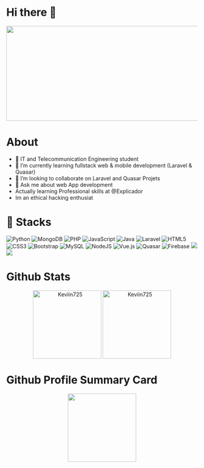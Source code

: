 ### <h1><b>Hi there 👋</b></h1>

<p align="center">
  <img src="https://user-images.githubusercontent.com/72518473/176572141-0cea8ddc-feaf-4563-aa63-7028a6759ce6.png" width="1000px" height="250px" marign="0 auto">
</p>

### <h1><b>About</b></h1>

- 🔭 IT and Telecommunication Engineering student
- 🌱 I’m currently learning fullstack web & mobile development (Laravel & Quasar)
- 👯 I’m looking to collaborate on Laravel and Quasar Projets
- 💬 Ask me about web App development 
- Actually learning Professional skills at @Explicador
- Im an ethical hacking enthusiat

### <h1><b>🚀 Stacks</b></h1>

![Python](https://img.shields.io/badge/python-3670A0?style=for-the-badge&logo=python&logoColor=ffdd54)
![MongoDB](https://img.shields.io/badge/MongoDB-%234ea94b.svg?style=for-the-badge&logo=mongodb&logoColor=white)
![PHP](https://img.shields.io/badge/php-%23777BB4.svg?style=for-the-badge&logo=php&logoColor=white)
![JavaScript](https://img.shields.io/badge/javascript-%23323330.svg?style=for-the-badge&logo=javascript&logoColor=%23F7DF1E)
![Java](https://img.shields.io/badge/java-%23ED8B00.svg?style=for-the-badge&logo=java&logoColor=white)
![Laravel](https://img.shields.io/badge/laravel-%23FF2D20.svg?style=for-the-badge&logo=laravel&logoColor=white)
![HTML5](https://img.shields.io/badge/html5-%23E34F26.svg?style=for-the-badge&logo=html5&logoColor=white)
![CSS3](https://img.shields.io/badge/css3-%231572B6.svg?style=for-the-badge&logo=css3&logoColor=white)
![Bootstrap](https://img.shields.io/badge/bootstrap-%23563D7C.svg?style=for-the-badge&logo=bootstrap&logoColor=white)
![MySQL](https://img.shields.io/badge/mysql-%2300f.svg?style=for-the-badge&logo=mysql&logoColor=white)
![NodeJS](https://img.shields.io/badge/node.js-6DA55F?style=for-the-badge&logo=node.js&logoColor=white)
![Vue.js](https://img.shields.io/badge/vuejs-%2335495e.svg?style=for-the-badge&logo=vuedotjs&logoColor=%234FC08D)
![Quasar](https://img.shields.io/badge/Quasar-16B7FB?style=for-the-badge&logo=quasar&logoColor=white)
![Firebase](https://img.shields.io/badge/firebase-%23039BE5.svg?style=for-the-badge&logo=firebase)
<img src="https://img.shields.io/badge/Leaflet-199900?style=for-the-badge&logo=Leaflet&logoColor=white" />
<img src="https://img.shields.io/badge/Capacitor-119EFF?style=for-the-badge&logo=Capacitor&logoColor=white" />



### <h1><b>Github Stats</b></h1>

<p align="center"><img height="180em" src="https://github-readme-stats.vercel.app/api?username=Keviin725&hide_border=true&count_private=true&show_icons=true&theme=tokyonight" alt="Keviin725" align = "center"/>
<img height="180em" src="https://github-readme-stats.vercel.app/api/top-langs?username=Keviin725&show_icons=true&locale=en&layout=compact&hide_border=true&theme=tokyonight" alt="Keviin725" align = "center"/></p>

<!--START_SECTION:waka-->
<!--END_SECTION:waka-->

### <h1><b>Github Profile Summary Card</b></h1>
<p align="center"><img height="180em" src="https://github-profile-summary-cards.vercel.app/api/cards/profile-details?username=Keviin725&theme=github_dark" alt="" align = "center"/></p>



